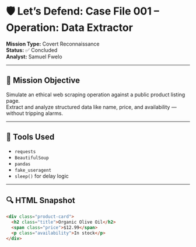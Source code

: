 # 🛡️ Let’s Defend: Case File 001 – Operation: Data Extractor

**Mission Type:** Covert Reconnaissance  
**Status:** ✅ Concluded  
**Analyst:** Samuel Fwelo

---

## 🎯 Mission Objective

Simulate an ethical web scraping operation against a public product listing page.  
Extract and analyze structured data like name, price, and availability — without tripping alarms.

---

## 🧰 Tools Used

- `requests`
- `BeautifulSoup`
- `pandas`
- `fake_useragent`
- `sleep()` for delay logic

---

## 🔍 HTML Snapshot

```html
<div class="product-card">
  <h2 class="title">Organic Olive Oil</h2>
  <span class="price">$12.99</span>
  <p class="availability">In stock</p>
</div>
